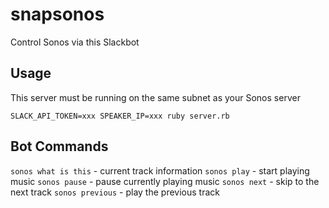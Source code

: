 # snapsonos
Control Sonos via this Slackbot

## Usage
This server must be running on the same subnet as your Sonos server
```
SLACK_API_TOKEN=xxx SPEAKER_IP=xxx ruby server.rb
```

## Bot Commands
`sonos what is this` - current track information
`sonos play` - start playing music
`sonos pause` - pause currently playing music
`sonos next` - skip to the next track
`sonos previous` - play the previous track

